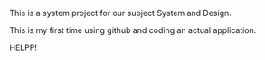 This is a system project for our subject System and Design.

This is my first time using github and coding an actual application.


HELPP!
